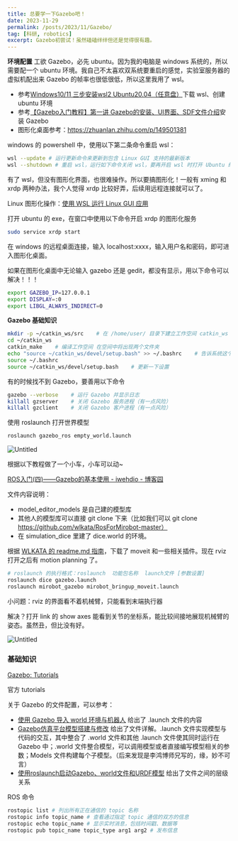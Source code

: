 ```yaml
---
title: 总要学一下Gazebo吧！
date: 2023-11-29
permalink: /posts/2023/11/Gazebo/
tag: [科研, robotics]
excerpt: Gazebo初尝试！虽然磕磕绊绊但还是觉得很有趣。
---
```



**环境配置**
工欲 Gazebo，必先 ubuntu。因为我的电脑是 windows 系统的，所以需要配一个 ubuntu 环境。我自己不太喜欢双系统要重启的感觉，实验室服务器的虚拟机配出来 Gazebo 的帧率也很低很低，所以这里我用了 wsl。
- 参考[Windows10/11 三步安装wsl2 Ubuntu20.04（任意盘）](https://zhuanlan.zhihu.com/p/466001838)下载 wsl、创建 ubuntu 环境
- 参考[【Gazebo入门教程】第一讲 Gazebo的安装、UI界面、SDF文件介绍](https://blog.csdn.net/lc1852109/article/details/126082238)安装 Gazebo
- 图形化桌面参考：https://zhuanlan.zhihu.com/p/149501381

windows 的 powershell 中，使用以下第二条命令重启 wsl：

```bash
wsl --update # 运行更新命令来更新到包含 Linux GUI 支持的最新版本
wsl --shutdown # 重启 wsl，运行如下命令关闭 wsl，要再开启 wsl 时打开 Ubuntu 终端即可
```

有了 wsl，但没有图形化界面，也很难操作。所以要搞图形化！一般有 xming 和 xrdp 两种办法，我个人觉得 xrdp 比较好弄，后续用远程连接就可以了。

Linux 图形化操作：[使用 WSL 运行 Linux GUI 应用](https://learn.microsoft.com/zh-cn/windows/wsl/tutorials/gui-apps)


打开 ubuntu 的 exe，在窗口中使用以下命令开启 xrdp 的图形化服务

```bash
sudo service xrdp start
```

在 windows 的远程桌面连接，输入 localhost:xxxx，输入用户名和密码，即可进入图形化桌面。

如果在图形化桌面中无论输入 gazebo 还是 gedit，都没有显示，用以下命令可以解决！！！

```bash
export GAZEBO_IP=127.0.0.1
export DISPLAY=:0
export LIBGL_ALWAYS_INDIRECT=0
```

**Gazebo 基础知识**

```bash
mkdir -p ~/catkin_ws/src    # 在 /home/user/ 目录下建立工作空间 catkin_ws（名字可以随便起）
cd ~/catkin_ws
catkin_make    # 编译工作空间 在空间中将出现两个文件夹
echo "source ~/catkin_ws/devel/setup.bash" >> ~/.bashrc    # 告诉系统这个工作空间
source ~/.bashrc
source ~/catkin_ws/devel/setup.bash    # 更新一下设置
```

有的时候找不到 Gazebo，要善用以下命令

```bash
gazebo --verbose    # 运行 Gazebo 并显示日志
killall gzserver    # 关闭 Gazebo 服务进程（有一点风险）
killall gzclient    # 关闭 Gazebo 客户进程（有一点风险）
```

使用 roslaunch 打开世界模型

```bash
roslaunch gazebo_ros empty_world.launch
```

![Untitled](https://prod-files-secure.s3.us-west-2.amazonaws.com/7208da67-5086-4801-ae3d-2b633e591074/3b9a7c56-144e-46fb-ad01-d4aa729cf2b4/Untitled.png)

根据以下教程做了一个小车，小车可以动~

[ROS入门(四)——Gazebo的基本使用 - iwehdio - 博客园](https://www.cnblogs.com/iwehdio/p/12751106.html)


文件内容说明：

- model_editor_models 是自己建的模型库
- 其他人的模型库可以直接 git clone 下来（比如我们可以 git clone https://github.com/wlkata/RosForMirobot-master）
- 在 simulation_dice 里建了 dice.world 的环境。

根据 [WLKATA 的 readme.md 指南](https://github.com/wlkata/RosForMirobot-master)，下载了 moveit 和一些相关插件。现在 rviz 打开之后有 motion planning 了。

```bash
# roslaunch 的执行格式：roslaunch  功能包名称  launch文件 [参数设置]
roslaunch dice gazebo.launch
roslaunch mirobot_gazebo mirobot_bringup_moveit.launch
```

小问题：rviz 的界面看不着机械臂，只能看到末端执行器

解决？打开 link 的 show axes 能看到关节的坐标系，能比较间接地展现机械臂的姿态。虽然丑，但比没有好。

![Untitled](https://prod-files-secure.s3.us-west-2.amazonaws.com/7208da67-5086-4801-ae3d-2b633e591074/ccba99a3-4136-4b30-b81d-d5db745221d6/Untitled.png)



### 基础知识

[Gazebo: Tutorials](https://classic.gazebosim.org/tutorials)

官方 tutorials

关于 Gazebo 的文件配置，可以参考：

- [使用 Gazebo 导入 world 环境与机器人](https://blog.csdn.net/sinat_16643223/article/details/115189807) 给出了 .launch 文件的内容
- [Gazebo仿真平台模型搭建与修改](https://blog.csdn.net/qq_33742147/article/details/105437418) 给出了文件详解。.launch 文件实现模型与代码的交互，其中整合了 .world 文件和其他 .launch 文件使其同时运行在 Gazebo 中；.world 文件整合模型，可以调用模型或者直接编写模型相关的参数；Models 文件构建每个子模型。（后来发现是李鸿博师兄写的，缘，妙不可言）
- [使用roslaunch启动Gazebo、world文件和URDF模型](https://blog.csdn.net/m0_54720387/article/details/122414045) 给出了文件之间的层级关系

ROS 命令

```bash
rostopic list # 列出所有正在通信的 topic 名称
rostopic info topic_name # 查看通过指定 topic 通信的双方的信息
rostopic echo topic_name # 显示实时消息，包括时间戳、数据等
rostopic pub topic_name topic_type arg1 arg2 # 发布信息
```
